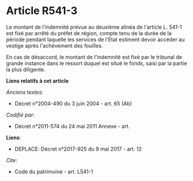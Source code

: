 # Article R541-3

Le montant de l'indemnité prévue au deuxième alinéa de l'article L. 541-1 est fixé par arrêté du préfet de région, compte
tenu de la durée de la période pendant laquelle les services de l'Etat estiment devoir accéder au vestige après l'achèvement
des fouilles.

En cas de désaccord, le montant de l'indemnité est fixé par le tribunal de grande instance dans le ressort duquel est situé
le fonds, saisi par la partie la plus diligente.

**Liens relatifs à cet article**

_Anciens textes_:

  - Décret n°2004-490 du 3 juin 2004 - art. 65 (Ab)

_Codifié par_:

  - Décret n°2011-574 du 24 mai 2011 Annexe - art.

**Liens**:

  - DEPLACE: Décret n°2017-925 du 9 mai 2017 - art. 12

_Cite_:

  - Code du patrimoine - art. L541-1
